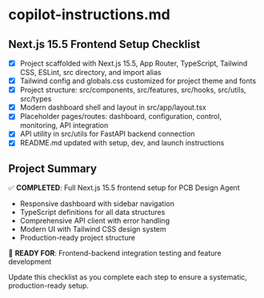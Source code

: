 # copilot-instructions.md

## Next.js 15.5 Frontend Setup Checklist

- [x] Project scaffolded with Next.js 15.5, App Router, TypeScript, Tailwind CSS, ESLint, src directory, and import alias
- [x] Tailwind config and globals.css customized for project theme and fonts
- [x] Project structure: src/components, src/features, src/hooks, src/utils, src/types
- [x] Modern dashboard shell and layout in src/app/layout.tsx
- [x] Placeholder pages/routes: dashboard, configuration, control, monitoring, API integration
- [x] API utility in src/utils for FastAPI backend connection
- [x] README.md updated with setup, dev, and launch instructions

## Project Summary

✅ **COMPLETED**: Full Next.js 15.5 frontend setup for PCB Design Agent
- Responsive dashboard with sidebar navigation
- TypeScript definitions for all data structures
- Comprehensive API client with error handling
- Modern UI with Tailwind CSS design system
- Production-ready project structure

🚀 **READY FOR**: Frontend-backend integration testing and feature development

Update this checklist as you complete each step to ensure a systematic, production-ready setup.